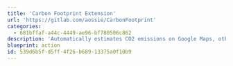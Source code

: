 ```yaml
---
title: 'Carbon Footprint Extension'
url: 'https://gitlab.com/aossie/CarbonFootprint'
categories:
  - 681bffaf-a44c-4449-ae96-bf780506c862
description: 'Automatically estimates CO2 emissions on Google Maps, other maps services and train and flight search engines.'
blueprint: action
id: 539d6b5f-d5ff-4f26-b689-13375a0f10b9
---
```

